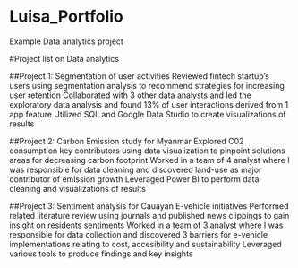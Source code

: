 # Luisa_Portfolio
Example Data analytics project

#Project list on Data analytics 


##Project 1: Segmentation of user activities
Reviewed fintech startup’s users using segmentation analysis to recommend strategies for increasing user retention
Collaborated with 3 other data analysts and led the exploratory data analysis and found 13% of user interactions derived from 1 app feature
Utilized SQL and Google Data Studio to create visualizations of results


##Project 2: Carbon Emission study for Myanmar
Explored C02 consumption key contributors using data visualization to pinpoint solutions areas for decreasing carbon footprint
Worked in a team of 4 analyst where I was responsible for data cleaning and discovered land-use as major contributor of emission growth 
Leveraged Power BI to perform data cleaning and visualizations of results


##Project 3: Sentiment analysis for Cauayan E-vehicle initiatives
Performed related literature review using journals and published news clippings to gain insight on residents sentiments
Worked in a team of 3 analyst where I was responsible for data collection and discovered 3 barriers for e-vehicle implementations relating to cost, accesibility and sustainability
Leveraged various tools to produce findings and key insights
